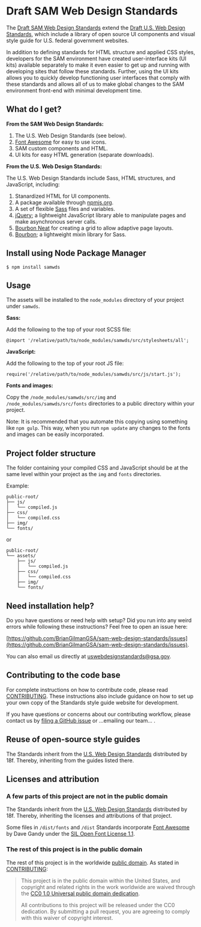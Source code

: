 # Draft SAM Web Design Standards

The [Draft SAM Web Design Standards](http://briangilmangsa.github.io/sam-web-design-standards/) extend the [Draft U.S. Web Design Standards](https://standards.usa.gov), which include a library of open source UI components and visual style guide for U.S. federal government websites.

In addition to defining standards for HTML structure and applied CSS styles, developers for the SAM environment have created user-interface kits (UI kits) available separately to make it even easier to get up and running with developing sites that follow these standards. Further, using the UI kits allows you to quickly develop functioning user interfaces that comply with these standards and allows all of us to make global changes to the SAM environment front-end with minimal development time.

## What do I get?

**From the SAM Web Design Standards:**

1. The U.S. Web Design Standards (see below).
1. [Font Awesome](http://fontawesome.io) for easy to use icons.
1. SAM custom components and HTML.
1. UI kits for easy HTML generation (separate downloads).

**From the U.S. Web Design Standards:**

The U.S. Web Design Standards include Sass, HTML structures, and JavaScript, including:

1. Stanardized HTML for UI components.
1. A package available through [npmjs.org](https://www.npmjs.com).
1. A set of flexible [Sass](http://sass-lang.com) files and variables.
1. [jQuery](http://jquery.com); a lightweight JavaScript library able to manipulate pages and make asynchronous server calls.
1. [Bourbon Neat](http://neat.bourbon.io) for creating a grid to allow adaptive page layouts.
1. [Bourbon](http://bourbon.io); a lightweight mixin library for Sass.

## Install using Node Package Manager

```$ npm install samwds```

## Usage

The assets will be installed to the ```node_modules``` directory of your project under ```samwds```.

**Sass:**

Add the following to the top of your root SCSS file:

`@import '/relative/path/to/node_modules/samwds/src/stylesheets/all';`

**JavaScript:**

Add the following to the top of your root JS file:

`require('/relative/path/to/node_modules/samwds/src/js/start.js');`

**Fonts and images:**

Copy the ```/node_modules/samwds/src/img``` and ```/node_modules/samwds/src/fonts``` directories to a public directory within your project.

Note: It is recommended that you automate this copying using something like ```npm gulp```. This way, when you run ```npm update``` any changes to the fonts and images can be easily incorporated.

## Project folder structure

The folder containing your compiled CSS and JavaScript should be at the same level within your project as the ```img``` and ```fonts``` directories.

Example:

```
public-root/
├── js/
│   └── compiled.js
├── css/
│   └── compiled.css
├── img/
└── fonts/
```

or

```
public-root/
└── assets/
	├── js/
	│   └── compiled.js
	├── css/
	│   └── compiled.css
	├── img/
	└── fonts/
```

## Need installation help?

Do you have questions or need help with setup? Did you run into any weird errors while following these instructions? Feel free to open an issue here:

[https://github.com/BrianGilmanGSA/sam-web-design-standards/issues](https://github.com/BrianGilmanGSA/sam-web-design-standards/issues).

You can also email us directly at uswebdesignstandards@gsa.gov.

## Contributing to the code base

For complete instructions on how to contribute code, please read [CONTRIBUTING](CONTRIBUTING.md). These instructions also include guidance on how to set up your own copy of the Standards style guide website for development.

If you have questions or concerns about our contributing workflow, please contact us by [filing a GitHub issue](https://github.com/BrianGilmanGSA/sam-web-design-standards/issues) or ...emailing our team... .

## Reuse of open-source style guides

The Standards inherit from the [U.S. Web Design Standards](https://standards.usa.gov) distributed by 18f. Thereby, inheriting from the guides listed there.

## Licenses and attribution

### A few parts of this project are not in the public domain

The Standards inherit from the [U.S. Web Design Standards](https://standards.usa.gov) distributed by 18f. Thereby, inheriting the licenses and attributions of that project.

Some files in ```/dist/fonts``` and ```/dist``` Standards incorporate [Font Awesome](http://fontawesome.io/) by Dave Gandy under the [SIL Open Font License 1.1](http://scripts.sil.org/OFL).

### The rest of this project is in the public domain

The rest of this project is in the worldwide [public domain](LICENSE.md). As stated in [CONTRIBUTING](CONTRIBUTING.md):

> This project is in the public domain within the United States, and copyright and related rights in the work worldwide are waived through the [CC0 1.0 Universal public domain dedication](https://creativecommons.org/publicdomain/zero/1.0/).
>
> All contributions to this project will be released under the CC0 dedication. By submitting a pull request, you are agreeing to comply with this waiver of copyright interest.

